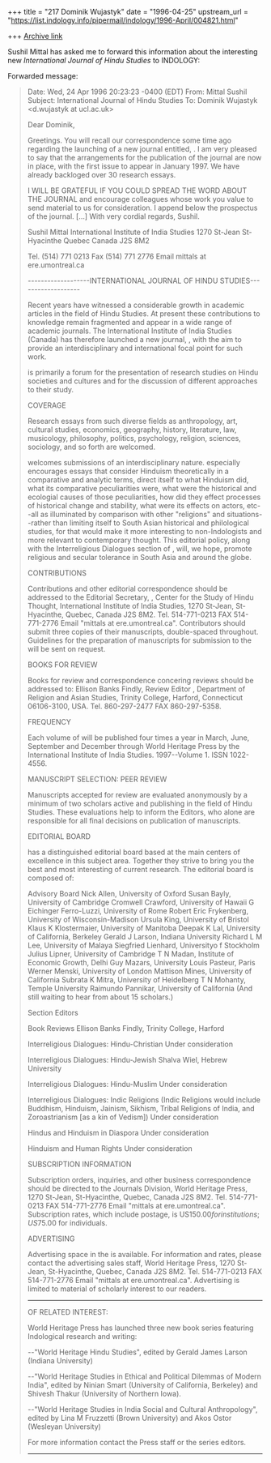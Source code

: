 +++
title = "217 Dominik Wujastyk"
date = "1996-04-25"
upstream_url = "https://list.indology.info/pipermail/indology/1996-April/004821.html"

+++
[Archive link](https://list.indology.info/pipermail/indology/1996-April/004821.html)

Sushil Mittal has asked me to forward this information about the
interesting new _International Journal of Hindu Studies_ to INDOLOGY:

Forwarded message:
> Date: Wed, 24 Apr 1996 20:23:23 -0400 (EDT)
> From: Mittal Sushil <mittals at ERE.UMontreal.CA>
> Subject: International Journal of Hindu Studies 
> To: Dominik Wujastyk <d.wujastyk at ucl.ac.uk>
>
> 
> Dear Dominik,
> 
> Greetings. You will recall our correspondence some time ago regarding the
> launching of a new journal entitled, <International Journal of Hindu
> Studies>. I am very pleased to say that the arrangements for the
> publication of the journal are now in place, with the first issue to
> appear in January 1997.  We have already backloged over 30 research
> essays. 
> 
> I WILL BE GRATEFUL IF YOU COULD SPREAD THE WORD ABOUT THE JOURNAL and
> encourage colleagues whose work you value to send material to us for
> consideration. I append below the prospectus of the journal.
[...]
> With very cordial regards, Sushil.
> 
> 
> Sushil Mittal
> International Institute of India Studies
> 1270 St-Jean
> St-Hyacinthe
> Quebec
> Canada J2S 8M2
> 
> Tel.   (514) 771 0213
> Fax    (514) 771 2776
> Email  mittals at ere.umontreal.ca
> 
> 
> 
> 
> -------------------INTERNATIONAL JOURNAL OF HINDU STUDIES-------------------
> 
> 
> Recent years have witnessed a considerable growth in academic articles in
> the field of Hindu Studies. At present these contributions to knowledge
> remain fragmented and appear in a wide range of academic journals. The
> International Institute of India Studies (Canada) has therefore launched a
> new journal, <International Journal of Hindu Studies>, with the aim to
> provide an interdisciplinary and international focal point for such work. 
> 
> <International Journal of Hindu Studies> is primarily a forum for the
> presentation of research studies on Hindu societies and cultures and for
> the discussion of different approaches to their study. 
> 
> 
> COVERAGE 
> 
> Research essays from such diverse fields as anthropology, art, cultural
> studies, economics, geography, history, literature, law, musicology,
> philosophy, politics, psychology, religion, sciences, sociology, and so
> forth are welcomed. 
> 
> <Hindu Studies> welcomes submissions of an interdisciplinary nature.
> <Hindu Studies> especially encourages essays that consider Hinduism
> theoretically in a comparative and analytic terms, direct itself to what
> Hinduism did, what its comparative peculiarities were, what were the
> historical and ecologial causes of those peculiarities, how did they
> effect processes of historical change and stability, what were its effects
> on actors, etc--all as illuminated by comparison with other "religions"
> and situations--rather than limiting itself to South Asian historical and
> philological studies, for that would make it more interesting to
> non-Indologists and more relevant to contemporary thought. This editorial
> policy, along with the Interreligious Dialogues section of <Hindu
> Studies>, will, we hope, promote religious and secular tolerance in South
> Asia and around the globe. 
> 
> CONTRIBUTIONS
> 
> Contributions and other editorial correspondence should be addressed to 
> the Editorial Secretary, <International Journal of Hindu Studies>, Center 
> for the Study of Hindu Thought, International Institute of India Studies, 
> 1270 St-Jean, St-Hyacinthe, Quebec, Canada J2S 8M2. Tel. 514-771-0213 FAX 
> 514-771-2776 Email "mittals at ere.umontreal.ca". Contributors should submit 
> three copies of their manuscripts, double-spaced throughout. Guidelines 
> for the preparation of manuscripts for submission to the <International 
> Journal of Hindu Studies> will be sent on request.
> 
> BOOKS FOR REVIEW
> 
> Books for review and correspondence concering reviews should be addressed 
> to: Ellison Banks Findly, Review Editor <International Journal of Hindu 
> Studies>, Department of Religion and Asian Studies, Trinity College, 
> Harford, Connecticut 06106-3100, USA. Tel. 860-297-2477 FAX 860-297-5358.
> 
> FREQUENCY
> 
> Each volume of <International Journal of Hindu Studies> will be published 
> four times a year in March, June, September and December through World 
> Heritage Press by the International Institute of India Studies. 
> 1997--Volume 1. ISSN 1022-4556.
> 
> MANUSCRIPT SELECTION: PEER REVIEW
> 
> Manuscripts accepted for review are evaluated anonymously by a minimum of 
> two scholars active and publishing in the field of Hindu Studies. These 
> evaluations help to inform the Editors, who alone are responsible for all 
> final decisions on publication of manuscripts. 
> 
> EDITORIAL BOARD
> 
> <International Journal of Hindu Studies> has a distinguished editorial
> board based at the main centers of excellence in this subject area.
> Together they strive to bring you the best and most interesting of current
> research. The editorial board is composed of: 
> 
> 	Advisory Board
> Nick Allen, University of Oxford
> Susan Bayly, University of Cambridge
> Cromwell Crawford, University of Hawaii
> G Eichinger Ferro-Luzzi, University of Rome
> Robert Eric Frykenberg, University of Wisconsin-Madison
> Ursula King, University of Bristol
> Klaus K Klostermaier, University of Manitoba
> Deepak K Lal, University of California, Berkeley
> Gerald J Larson, Indiana University
> Richard L M Lee, University of Malaya
> Siegfried Lienhard, Universityo f Stockholm
> Julius Lipner, University of Cambridge
> T N Madan, Institute of Economic Growth, Delhi
> Guy Mazars, University Louis Pasteur, Paris
> Werner Menski, University of London
> Mattison Mines, University of California
> Subrata K Mitra, University of Heidelberg
> T N Mohanty, Temple University
> Raimundo Pannikar, University of California
> (And still waiting to hear from about 15 scholars.)
> 
> 	Section Editors
> 
>    Book Reviews
> Ellison Banks Findly, Trinity College, Harford
> 
>    Interreligious Dialogues: Hindu-Christian
> Under consideration
> 
>    Interreligious Dialogues: Hindu-Jewish
> Shalva Wiel, Hebrew University
> 
>    Interreligious Dialogues: Hindu-Muslim
> Under consideration
> 
>    Interreligious Dialogues: Indic Religions 
>    (Indic Religions would include Buddhism, Hinduism, Jainism, Sikhism, 
>    Tribal Religions of India, and Zoroastrianism [as a kin of Vedism]) 
> Under consideration
> 
>    Hindus and Hinduism in Diaspora
> Under consideration
> 
>    Hinduism and Human Rights
> Under consideration
> 
> 
> SUBSCRIPTION INFORMATION
> 
> Subscription orders, inquiries, and other business correspondence should 
> be directed to the Journals Division, World Heritage Press, 1270 St-Jean, 
> St-Hyacinthe, Quebec, Canada J2S 8M2. Tel. 514-771-0213 FAX 514-771-2776 
> Email "mittals at ere.umontreal.ca". Subscription rates, which include 
> postage, is US$150.00 for institutions; US$75.00 for individuals.
> 
> ADVERTISING
> 
> Advertising space in the <International Journal of Hindu Studies> is
> available. For information and rates, please contact the advertising sales
> staff, World Heritage Press, 1270 St-Jean, St-Hyacinthe, Quebec, Canada
> J2S 8M2. Tel. 514-771-0213 FAX 514-771-2776 Email
> "mittals at ere.umontreal.ca". Advertising is limited to material of
> scholarly interest to our readers. 
> 
> _______________________________________________
> 
> OF RELATED INTEREST:
> 
> World Heritage Press has launched three new book series featuring
> Indological research and writing: 
> 
> --"World Heritage Hindu Studies", edited by Gerald James Larson (Indiana 
>   University)
> 
> --"World Heritage Studies in Ethical and Political Dilemmas of Modern 
>   India", edited by Ninian Smart (University of California, Berkeley) and 
>   Shivesh Thakur (University of Northern Iowa).
> 
> --"World Heritage Studies in India Social and Cultural Anthropology", 
>   edited by Lina M Fruzzetti (Brown University) and Akos Ostor (Wesleyan 
>   University)
> 
> For more information contact the Press staff or the series editors.
> 
> ______________________________________________________________
> 




